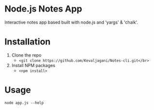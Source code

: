 # Node.js Notes App
Interactive notes app based built with node.js and 'yargs' & 'chalk'.

# Installation


1. Clone the repo</br>
	- `<git clone https://github.com/Kevaljagani/Notes-cli.git</br>`
2. Install NPM packages</br>
	- `<npm install>`
  
# Usage 

  `node app.js --help`
